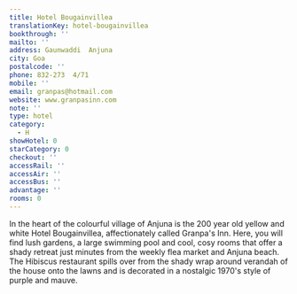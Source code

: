 ```yaml
---
title: Hotel Bougainvillea
translationKey: hotel-bougainvillea
bookthrough: ''
mailto: ''
address: Gaunwaddi  Anjuna
city: Goa
postalcode: ''
phone: 832-273  4/71
mobile: ''
email: granpas@hotmail.com
website: www.granpasinn.com
note: ''
type: hotel
category:
  - H
showHotel: 0
starCategory: 0
checkout: ''
accessRail: ''
accessAir: ''
accessBus: ''
advantage: ''
rooms: 0
---
```

In the heart of the colourful village of Anjuna is the 200 year old yellow and white Hotel Bougainvillea, affectionately called Granpa's Inn.     Here, you will find lush gardens, a large swimming pool and cool, cosy rooms that offer a shady retreat just minutes from the weekly flea market and Anjuna beach.     The Hibiscus restaurant spills over from the shady wrap around verandah of the house onto the lawns and is decorated in a nostalgic 1970's style of purple and mauve.